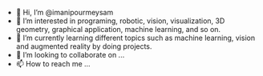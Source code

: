 - 👋 Hi, I’m @imanipourmeysam
- 👀 I’m interested in programing, robotic, vision, visualization, 3D geometry, graphical application, machine learning, and so on.
- 🌱 I’m currently learning different topics such as machine learning, vision and augmented reality by doing projects.
- 💞️ I’m looking to collaborate on ...
- 📫 How to reach me ...

<!---
imanipourmeysam/imanipourmeysam is a ✨ special ✨ repository because its `README.md` (this file) appears on your GitHub profile.
You can click the Preview link to take a look at your changes.
--->
